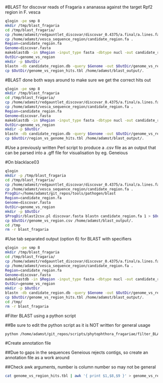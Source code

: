 #BLAST for discovar reads of Fragaria x ananassa against the target Rpf2 region in F. vesca

```bash
qlogin -pe smp 8
mkdir /tmp/blast_fragaria
cd /tmp/blast_fragaria/
cp /home/adamst/redgauntlet_discovar/discovar_0.4375/a.final/a.lines.fasta discovar.fasta
cp /home/adamst/vesca_sequence_region/candidate_region.fa .
Region=candidate_region.fa
Genome=discovar.fasta
makeblastdb -in $Region -input_type fasta -dbtype nucl -out candidate_region.db
OutDir=genome_vs_region
mkdir -p $OutDir
blastn -db candidate_region.db -query $Genome -out $OutDir/genome_vs_region_hits.tbl -evalue 1e-10 -outfmt 6 -num_threads 8 -num_alignments 1
cp $OutDir/genome_vs_region_hits.tbl /home/adamst/blast_output/.
```

#BLAST done both ways around to make sure we get the correct hits out

```bash
qlogin -pe smp 8
mkdir /tmp/blast_fragaria
cd /tmp/blast_fragaria/
cp /home/adamst/redgauntlet_discovar/discovar_0.4375/a.final/a.lines.fasta discovar.fasta
cp /home/adamst/vesca_sequence_region/candidate_region.fa .
Region=candidate_region.fa
Genome=discovar.fasta
makeblastdb -in $Region -input_type fasta -dbtype nucl -out candidate_region.db
OutDir=genome_vs_region
mkdir -p $OutDir
blastn -db candidate_region.db -query $Genome -out $OutDir/genome_vs_region_hits.tbl -evalue 1e-10 -outfmt 6 -num_threads 8 -num_alignments 1
cp $OutDir/region_vs_genome_hits.tbl /home/adamst/blast_output/.
```

#Use a previously written Perl script to produce a .csv file as an output that can be parsed into a .gff file for visualisation by eg. Geneious

#On blacklace03

```bash
qlogin
mkdir -p /tmp/blast_fragaria
cd /tmp/blast_fragaria/
cp /home/adamst/redgauntlet_discovar/discovar_0.4375/a.final/a.lines.fasta discovar.fasta
cp /home/adamst/vesca_sequence_region/candidate_region.fa .
ProgDir=/home/adamst/git_repos/tools/pathogen/blast
Region=candidate_region.fa
Genome=discovar.fasta
OutDir=genome_vs_region
mkdir -p $OutDir
$ProgDir/blast2csv.pl discovar.fasta blastn candidate_region.fa 1 > $OutDir/genome_vs_region.csv
cp $OutDir/genome_vs_region.csv /home/adamst/blast_output/.
cd /tmp
rm -r blast_fragaria
```

#Use tab separated output (option 6) for BLAST with specifiers

```bash
qlogin -pe smp 8
mkdir /tmp/blast_fragaria
cd /tmp/blast_fragaria/
cp /home/adamst/redgauntlet_discovar/discovar_0.4375/a.final/a.lines.fasta discovar.fasta
cp /home/adamst/vesca_sequence_region/candidate_region.fa .
Region=candidate_region.fa
Genome=discovar.fasta
makeblastdb -in $Region -input_type fasta -dbtype nucl -out candidate_region.db
OutDir=genome_vs_region
mkdir -p $OutDir
blastn -db candidate_region.db -query $Genome -out $OutDir/genome_vs_region_hits.tbl -evalue 1e-10 -outfmt '6 qseqid qseq sseqid pident length mismatch gapopen qstart qend sstart send evalue bitscore gaps qlen' -num_threads 8 -num_alignments 1
cp $OutDir/genome_vs_region_hits.tbl /home/adamst/blast_output/.
cd /tmp/
rm -r blast_fragaria
```

#Filter BLAST using a python script

##Be sure to edit the python script as it is NOT written for general usage

```bash
python /home/adamst/git_repos/scripts/phytophthora_fragariae/filter_BLAST_hits.py
```

#Create annotation file

##Due to gaps in the sequences Geneious rejects contigs, so create an annotation file as a work around

##Check awk arguments, number is column number so may not be general

```bash
cat genome_vs_region_hits.tbl | awk '{ print $1,$8,$9 }' > genome_vs_region_hits.bed
```
